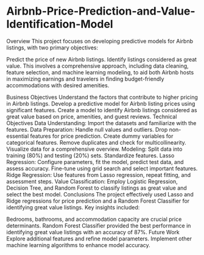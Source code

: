 # Airbnb-Price-Prediction-and-Value-Identification-Model
Overview
This project focuses on developing predictive models for Airbnb listings, with two primary objectives:

Predict the price of new Airbnb listings.
Identify listings considered as great value.
This involves a comprehensive approach, including data cleaning, feature selection, and machine learning modeling, to aid both Airbnb hosts in maximizing earnings and travelers in finding budget-friendly accommodations with desired amenities.

Business Objectives
Understand the factors that contribute to higher pricing in Airbnb listings.
Develop a predictive model for Airbnb listing prices using significant features.
Create a model to identify Airbnb listings considered as great value based on price, amenities, and guest reviews.
Technical Objectives
Data Understanding: Import the datasets and familiarize with the features.
Data Preparation:
Handle null values and outliers.
Drop non-essential features for price prediction.
Create dummy variables for categorical features.
Remove duplicates and check for multicollinearity.
Visualize data for a comprehensive overview.
Modeling:
Split data into training (80%) and testing (20%) sets.
Standardize features.
Lasso Regression:
Configure parameters, fit the model, predict test data, and assess accuracy.
Fine-tune using grid search and select important features.
Ridge Regression:
Use features from Lasso regression, repeat fitting, and assessment steps.
Value Classification:
Employ Logistic Regression, Decision Tree, and Random Forest to classify listings as great value and select the best model.
Conclusions
The project effectively used Lasso and Ridge regressions for price prediction and a Random Forest Classifier for identifying great value listings. Key insights included:

Bedrooms, bathrooms, and accommodation capacity are crucial price determinants.
Random Forest Classifier provided the best performance in identifying great value listings with an accuracy of 87%.
Future Work
Explore additional features and refine model parameters.
Implement other machine learning algorithms to enhance model accuracy.
